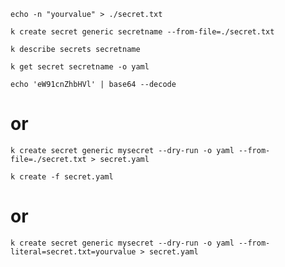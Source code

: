 ```
echo -n "yourvalue" > ./secret.txt
```

```
k create secret generic secretname --from-file=./secret.txt
```

```
k describe secrets secretname
```

```
k get secret secretname -o yaml
```

```
echo 'eW91cnZhbHVl' | base64 --decode
```

# or

```
k create secret generic mysecret --dry-run -o yaml --from-file=./secret.txt > secret.yaml
```

```
k create -f secret.yaml
```

# or

```
k create secret generic mysecret --dry-run -o yaml --from-literal=secret.txt=yourvalue > secret.yaml
```

